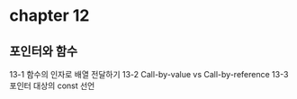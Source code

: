 # chapter 12
## 포인터와 함수

13-1 함수의 인자로 배열 전달하기
13-2 Call-by-value vs Call-by-reference
13-3 포인터 대상의 const 선언
